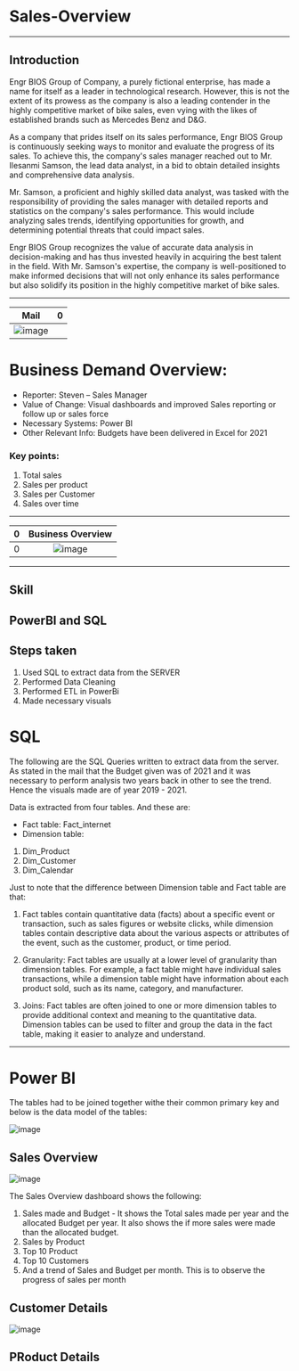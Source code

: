 # Sales-Overview
----
## Introduction

Engr BIOS Group of Company, a purely fictional enterprise, has made a name for itself as a leader in technological research. However, this is not the extent of its prowess as the company is also a leading contender in the highly competitive market of bike sales, even vying with the likes of established brands such as Mercedes Benz and D&G.

As a company that prides itself on its sales performance, Engr BIOS Group is continuously seeking ways to monitor and evaluate the progress of its sales. To achieve this, the company's sales manager reached out to Mr. Ilesanmi Samson, the lead data analyst, in a bid to obtain detailed insights and comprehensive data analysis.

Mr. Samson, a proficient and highly skilled data analyst, was tasked with the responsibility of providing the sales manager with detailed reports and statistics on the company's sales performance. This would include analyzing sales trends, identifying opportunities for growth, and determining potential threats that could impact sales.

Engr BIOS Group recognizes the value of accurate data analysis in decision-making and has thus invested heavily in acquiring the best talent in the field. With Mr. Samson's expertise, the company is well-positioned to make informed decisions that will not only enhance its sales performance but also solidify its position in the highly competitive market of bike sales.

----


Mail | 0
:---------------------------------------------:|:-----------------------------------------:
![image](https://user-images.githubusercontent.com/68794860/233706187-940a9a13-fa27-40e0-bea0-5c62857529fb.png) |

# Business Demand Overview:
-	Reporter: Steven – Sales Manager
-	Value of Change: Visual dashboards and improved Sales reporting or follow up or sales force
-	Necessary Systems: Power BI
-	Other Relevant Info: Budgets have been delivered in Excel for 2021

### Key points:
1.	Total sales
2.	Sales per product
3.	Sales per Customer
4.	Sales over time

----

0 | Business Overview
:---------------------------------------------:|:-----------------------------------------:
 0 | ![image](https://user-images.githubusercontent.com/68794860/233706219-52dd8e6b-f16d-4dab-a537-59b25be3aeb1.png)

----
## Skill
PowerBI and SQL
----

## Steps taken
1. Used SQL to extract data from the SERVER
2. Performed Data Cleaning
3. Performed ETL in PowerBi
4. Made necessary visuals

# **SQL**

The following are the SQL Queries written to extract data from the server. As stated in the mail that the Budget given was of 2021 and it was necessary to perform analysis two years back in other to see the trend. Hence the visuals made are of year 2019 - 2021.

Data is extracted from four tables. And these are:
- Fact table: Fact_internet
- Dimension table:
1. Dim_Product
2. Dim_Customer
3. Dim_Calendar

Just to note that the difference between Dimension table and Fact table are that:
1. Fact tables contain quantitative data (facts) about a specific event or transaction, such as sales figures or website clicks, while dimension tables contain descriptive data about the various aspects or attributes of the event, such as the customer, product, or time period.

2. Granularity: Fact tables are usually at a lower level of granularity than dimension tables. For example, a fact table might have individual sales transactions, while a dimension table might have information about each product sold, such as its name, category, and manufacturer.

3. Joins: Fact tables are often joined to one or more dimension tables to provide additional context and meaning to the quantitative data. Dimension tables can be used to filter and group the data in the fact table, making it easier to analyze and understand.

----
# Power BI
The tables had to be joined together withe their common primary key and below is the data model of the tables:

![image](https://user-images.githubusercontent.com/68794860/234278097-a6ecdab8-b536-4099-8035-8795367ee5bc.png)


## **Sales Overview**
![image](https://user-images.githubusercontent.com/68794860/234279545-efe93408-c93c-440a-864b-a9b1abed8e11.png)

The Sales Overview dashboard shows the following:
1. Sales made and Budget - It shows the Total sales made per year and the allocated Budget per year. It also shows the if more sales were made than the allocated budget.
2. Sales by Product
3. Top 10 Product
4. Top 10 Customers
5. And a trend of Sales and Budget per month. This is to observe the progress of sales per month

## **Customer Details**

![image](https://user-images.githubusercontent.com/68794860/234284764-5162928a-7650-4cbf-b2b0-e8e7b9504272.png)

## **PRoduct Details**
